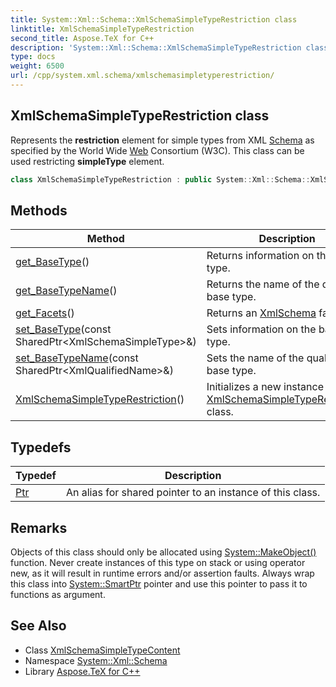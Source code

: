```yaml
---
title: System::Xml::Schema::XmlSchemaSimpleTypeRestriction class
linktitle: XmlSchemaSimpleTypeRestriction
second_title: Aspose.TeX for C++
description: 'System::Xml::Schema::XmlSchemaSimpleTypeRestriction class. Represents the restriction element for simple types from XML Schema as specified by the World Wide Web Consortium (W3C). This class can be used restricting simpleType element in C++.'
type: docs
weight: 6500
url: /cpp/system.xml.schema/xmlschemasimpletyperestriction/
---
```

## XmlSchemaSimpleTypeRestriction class


Represents the **restriction** element for simple types from XML [Schema](../) as specified by the World Wide [Web](../../system.web/) Consortium (W3C). This class can be used restricting **simpleType** element.

```cpp
class XmlSchemaSimpleTypeRestriction : public System::Xml::Schema::XmlSchemaSimpleTypeContent
```

## Methods

| Method | Description |
| --- | --- |
| [get_BaseType](./get_basetype/)() | Returns information on the base type. |
| [get_BaseTypeName](./get_basetypename/)() | Returns the name of the qualified base type. |
| [get_Facets](./get_facets/)() | Returns an [Xml](../../system.xml/)[Schema](../) facet. |
| [set_BaseType](./set_basetype/)(const SharedPtr\<XmlSchemaSimpleType\>\&) | Sets information on the base type. |
| [set_BaseTypeName](./set_basetypename/)(const SharedPtr\<XmlQualifiedName\>\&) | Sets the name of the qualified base type. |
| [XmlSchemaSimpleTypeRestriction](./xmlschemasimpletyperestriction/)() | Initializes a new instance of the [XmlSchemaSimpleTypeRestriction](./) class. |
## Typedefs

| Typedef | Description |
| --- | --- |
| [Ptr](./ptr/) | An alias for shared pointer to an instance of this class. |
## Remarks



Objects of this class should only be allocated using [System::MakeObject()](../../system/makeobject/) function. Never create instances of this type on stack or using operator new, as it will result in runtime errors and/or assertion faults. Always wrap this class into [System::SmartPtr](../../system/smartptr/) pointer and use this pointer to pass it to functions as argument. 

## See Also

* Class [XmlSchemaSimpleTypeContent](../xmlschemasimpletypecontent/)
* Namespace [System::Xml::Schema](../)
* Library [Aspose.TeX for C++](../../)
